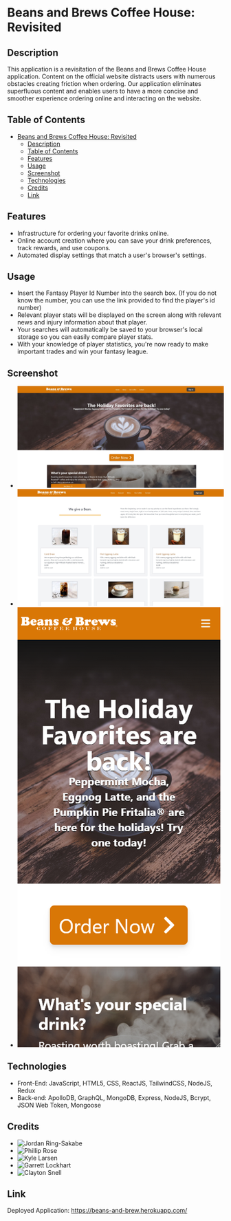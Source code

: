 # Beans and Brews Coffee House: Revisited

## Description
This application is a revisitation of the Beans and Brews Coffee House application. Content on the official website distracts users with numerous obstacles creating friction when ordering. Our application eliminates superfluous content and enables users to have a more concise and smoother experience ordering online and interacting on the website.  

## Table of Contents
- [Beans and Brews Coffee House: Revisited](#beans-and-brews-coffee-house-revisited)
  - [Description](#description)
  - [Table of Contents](#table-of-contents)
  - [Features](#features)
  - [Usage](#usage)
  - [Screenshot](#screenshot)
  - [Technologies](#technologies)
  - [Credits](#credits)
  - [Link](#link)

## Features
- Infrastructure for ordering your favorite drinks online.
- Online account creation where you can save your drink preferences, track rewards, and use coupons.
- Automated display settings that match a user's browser's settings. 

## Usage
- Insert the Fantasy Player Id Number into the search box. (If you do not know the number, you can use the link provided to find the player's id number)
- Relevant player stats will be displayed on the screen along with relevant news and injury information about that player.
- Your searches will automatically be saved to your browser's local storage so you can easily compare player stats.
- With your knowledge of player statistics, you're now ready to make important trades and win your fantasy league.

## Screenshot
- ![desktop1](./client/src/images/dtpreview1.jpg)
- ![desktop2](./client/src/images/dtpreview2.jpg)
- ![mobilescreenshot](./client/src/images/mobilepreview.png)

## Technologies
- Front-End: JavaScript, HTML5, CSS, ReactJS, TailwindCSS, NodeJS, Redux 
- Back-end: ApolloDB, GraphQL, MongoDB, Express, NodeJS, Bcrypt, JSON Web Token, Mongoose

## Credits
- ![Jordan Ring-Sakabe](https://github.com/j-art-fox)
- ![Phillip Rose](https://github.com/PhillipRose)
- ![Kyle Larsen](https://github.com/kylelarsenlarsen)
- ![Garrett Lockhart](https://github.com/GarrettLockhart)
- ![Clayton Snell](https://github.com/ClaytonSnell)

## Link
Deployed Application: https://beans-and-brew.herokuapp.com/

